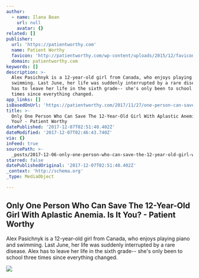 ```yaml
---
author:
  - name: Ilana Bean
    url: null
    avatar: {}
related: []
publisher:
  url: 'https://patientworthy.com'
  name: Patient Worthy
  favicon: 'http://patientworthy.com/wp-content/uploads/2015/12/favicon-16x16.jpg'
  domain: patientworthy.com
keywords: []
description: >-
  Alex Pasichnyk is a 12-year-old girl from Canada, who enjoys playing piano and
  swimming. Last June, her life was suddenly interrupted by a rare disease. Alex
  has to leave her life in the sixth grade-- she's only been to school three
  times since everything changed.
app_links: []
isBasedOnUrl: 'https://patientworthy.com/2017/11/27/one-person-can-save-girl-aplastic-anemia/'
title: >-
  Only One Person Who Can Save The 12-Year-Old Girl With Aplastic Anemia. Is It
  You? - Patient Worthy
datePublished: '2017-12-07T02:51:40.402Z'
dateModified: '2017-12-07T02:46:43.740Z'
via: {}
inFeed: true
sourcePath: >-
  _posts/2017-12-06-only-one-person-who-can-save-the-12-year-old-girl-with-aplas.md
starred: false
datePublishedOriginal: '2017-12-07T02:51:40.402Z'
_context: 'http://schema.org'
_type: MediaObject

---
```

<article style=""><h1>Only One Person Who Can Save The 12-Year-Old Girl With Aplastic Anemia. Is It You? - Patient Worthy</h1><p>Alex Pasichnyk is a 12-year-old girl from Canada, who enjoys playing piano and swimming. Last June, her life was suddenly interrupted by a rare disease. Alex has to leave her life in the sixth grade-- she's only been to school three times since everything changed.</p><img src="https://patientworthy.com/wp-content/uploads/2017/11/girl-619689_1280.jpg" /></article>